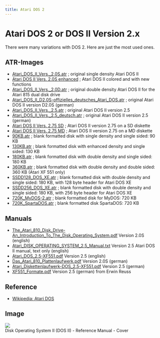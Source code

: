 ```yaml
---
title: Atari DOS 2
---
```

# Atari DOS 2 or DOS II Version 2.x  
  
There were many variations with DOS 2. Here are just the most used ones.  
  
## ATR-Images  
- [Atari_DOS_II_Vers._2.0S.atr](attachments/Atari_DOS_II_Vers._2.0S.atr) ; original single density Atari DOS II  
- [Atari DOS II Vers. 2.0S enhanced](attachments/DOS_2.0S_enhanced.atr) ; Atari DOS II colored and with new functions  
- [Atari_DOS_II_Vers._2.0D.atr](attachments/Atari_DOS_II_Vers._2.0D.atr) ; original double density Atari DOS II for the Atari 815 dual disk drive  
- [Atari_DOS_II_D2.0S-offizielles_deutsches_Atari_DOS.atr](attachments/Atari_DOS_II_D2.0S-offizielles_deutsches_Atari_DOS.atr) ; original Atari DOS II version D2.0S (german)  
- [Atari_DOS_II_Vers._2.5.atr](attachments/Atari_DOS_II_Vers._2.5.atr) ; original Atari DOS II version 2.5  
- [Atari_DOS_II_Vers._2.5_deutsch.atr](attachments/Atari_DOS_II_Vers._2.5_deutsch.atr) ; original Atari DOS II version 2.5 (german)  
- [Atari DOS II Vers. 2.75 SD](attachments/DOS_2.75_SD.atr) ; Atari DOS II version 2.75 on a SD diskette  
- [Atari DOS II Vers. 2.75 MD](attachments/DOS_2.75_MD.atr) ; Atari DOS II version 2.75 on a MD diskette  
- [90KB.atr](attachments/90KB.atr) ; blank formatted disk with single density and single sided: 90 KB  
- [130KB.atr](attachments/130KB.atr) ; blank formatted disk with enhanced density and single sided: 130 KB  
- [180KB.atr](attachments/180KB.atr) ; blank formatted disk with double density and single sided: 180 KB  
- [360KB.atr](attachments/360KB.atr) ; blank formatted disk with double density and double sided: 360 KB (Atari XF 551 only)  
- [SSDD128_DOS_XE.atr](attachments/SSDD128_DOS_XE.atr) ; blank formatted disk with double density and single sided: 180 KB, with 128 byte header for Atari DOS XE  
- [SSDD256_DOS_XE.atr](attachments/SSDD256_DOS_XE.atr) ; blank formatted disk with double density and single sided: 180 KB, with 256 byte header for Atari DOS XE  
- [720K_MyDOS-2.atr](attachments/720K_MyDOS-2.atr) ; blank formatted disk for MyDOS: 720 KB  
- [720K_SpartaDOS.atr](attachments/720K_SpartaDOS.atr) ; blank formatted disk SpartaDOS: 720 KB  
  
## Manuals  
- [The_Atari_810_Disk_Drive-An_Introduction_To_The_Disk_Operating_System.pdf](attachments/The_Atari_810_Disk_Drive-An_Introduction_To_The_Disk_Operating_System.pdf) Version 2.0S (english)  
- [Atari_DISK_OPERATING_SYSTEM_2.5_Manual.txt](attachments/Atari_DISK_OPERATING_SYSTEM_2.5_Manual.txt) Version 2.5 Atari DOS II manual, text only (english)  
- [Atari_DOS_2.5-XF551.pdf](attachments/Atari_DOS_2.5-XF551.pdf) Version 2.5 (english)  
- [Das_Atari_810_Plattenlaufwerk.pdf](attachments/Das_Atari_810_Plattenlaufwerk.pdf) Version 2.0S (german)  
- [Atari_Diskettenlaufwerk-DOS_2.5-XF551.pdf](attachments/Atari_Diskettenlaufwerk-DOS_2.5-XF551.pdf) Version 2.5 (german)  
- [XF551_Formate.pdf](attachments/XF551_Formate.pdf) Version 2.5 (german) from Erwin Reuss  
  
## Reference  
- [Wikipedia: Atari DOS](http://en.wikipedia.org/wiki/Atari_DOS)  
  
## Image  
![](attachments/atari-400-800-dos.jpg)  
Disk Operating System II (DOS II) - Reference Manual - Cover  
